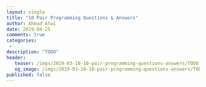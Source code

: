 ```yaml
---
layout: single
title: "10 Pair Programming Questions & Answers"
author: Ahmad Atwi
date: 2019-04-25
comments: true
categories:
 - 
description: "TODO"
header:
   teaser: /imgs/2019-03-18-10-pair-programming-questions-answers/TODO-teaser.jpeg
   og_image: /imgs/2019-03-18-10-pair-programming-questions-answers/TODO-og.jpeg
published: false
---
```

